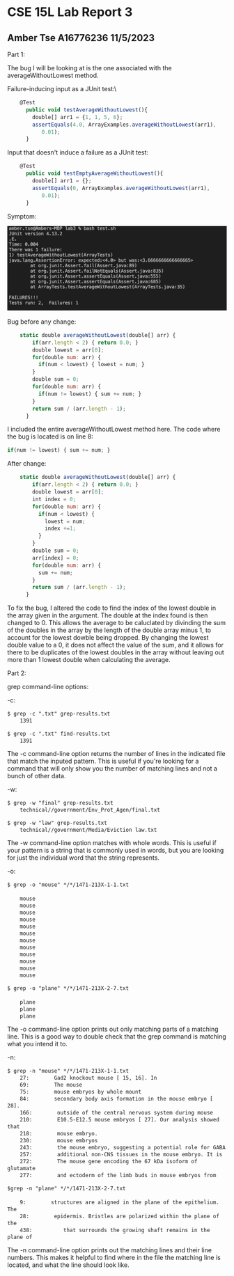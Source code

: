 # CSE 15L Lab Report 3
## Amber Tse A16776236 11/5/2023

Part 1:

The bug I will be looking at is the one associated with the averageWithoutLowest method.


Failure-inducing input as a JUnit test:\

``` javascript
    @Test
      public void testAverageWithoutLowest(){
        double[] arr1 = {1, 1, 5, 6};
        assertEquals(4.0, ArrayExamples.averageWithoutLowest(arr1),
           0.01);
      }
```
Input that doesn't induce a failure as a JUnit test:
``` javascript
    @Test
      public void testEmptyAverageWithoutLowest(){
        double[] arr1 = {};
        assertEquals(0, ArrayExamples.averageWithoutLowest(arr1),
           0.01);
      }
```
Symptom:

![Image](symptom.png)

Bug before any change:

``` javascript
    static double averageWithoutLowest(double[] arr) {
        if(arr.length < 2) { return 0.0; }
        double lowest = arr[0];
        for(double num: arr) {
          if(num < lowest) { lowest = num; }
        }
        double sum = 0;
        for(double num: arr) {
          if(num != lowest) { sum += num; }
        }
        return sum / (arr.length - 1);
      }
```

I included the entire averageWithoutLowest method here. The code where the bug is located is on line 8:
``` javascript
if(num != lowest) { sum += num; }
```

After change:

``` javascript
    static double averageWithoutLowest(double[] arr) {
        if(arr.length < 2) { return 0.0; }
        double lowest = arr[0];
        int index = 0;
        for(double num: arr) {
          if(num < lowest) { 
            lowest = num;
            index +=1;
          }
        }
        double sum = 0;
        arr[index] = 0;
        for(double num: arr) {
          sum += num; 
        }
        return sum / (arr.length - 1);
      }
```
  To fix the bug, I altered the code to find the index of the lowest double in the array given in the argument. The double at the index found is then changed to 0. This allows the average to be caluclated by divinding the sum of the doubles in the array by the length of the double array minus 1, to account for the lowest dowble being dropped. By changing the lowest double value to a 0, it does not affect the value of the sum, and it allows for there to be duplicates of the lowest doubles in the array without leaving out more than 1 lowest double when calculating the average. 

Part 2:

grep command-line options:

-c:

```
$ grep -c ".txt" grep-results.txt
    1391
```
```
$ grep -c ".txt" find-results.txt
    1391
```
The -c command-line option returns the number of lines in the indicated file that match the inputed pattern. This is useful if you're looking for a command that will only show you the number of matching lines and not a bunch of other data. 


-w:
```
$ grep -w "final" grep-results.txt
    technical//government/Env_Prot_Agen/final.txt
```
```
$ grep -w "law" grep-results.txt
    technical//government/Media/Eviction law.txt
```

The -w command-line option matches with whole words. This is useful if your pattern is a string that is commonly used in words, but you are looking for just the individual word that the string represents. 


-o:
```
$ grep -o "mouse" */*/1471-213X-1-1.txt

    mouse
    mouse
    mouse
    mouse
    mouse
    mouse
    mouse
    mouse
    mouse
    mouse
    mouse
    mouse
```
```
$ grep -o "plane" */*/1471-213X-2-7.txt

    plane
    plane
    plane
```

The -o command-line option prints out only matching parts of a matching line. This is a good way to double check that the grep command is matching what you intend it to.


-n:

```
$ grep -n "mouse" */*/1471-213X-1-1.txt 
    27:        Gad2 knockout mouse [ 15, 16]. In
    69:        The mouse 
    75:        mouse embryos by whole mount 
    84:        secondary body axis formation in the mouse embryo [ 28].
    166:        outside of the central nervous system during mouse
    210:        E10.5-E12.5 mouse embryos [ 27]. Our analysis showed that 
    218:        mouse embryo.
    230:        mouse embryos 
    243:        the mouse embryo, suggesting a potential role for GABA
    257:        additional non-CNS tissues in the mouse embryo. It is
    272:        The mouse gene encoding the 67 kDa isoform of glutamate
    277:        and ectoderm of the limb buds in mouse embryos from
```
```
$grep -n "plane" */*/1471-213X-2-7.txt

    9:        structures are aligned in the plane of the epithelium. The
    28:        epidermis. Bristles are polarized within the plane of the
    438:          that surrounds the growing shaft remains in the plane of
```
The -n command-line option prints out the matching lines and their line numbers. This makes it helpful to find where in the file the matching line is located, and what the line should look like. 


